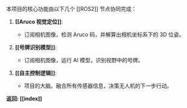 本项目的核心功能由以下几个 [[ROS2]] 节点协同完成：
1. **[[Aruco 视觉定位]]**:
    
    - 订阅相机图像，检测 Aruco 码，并解算出相机坐标系下的 3D 位姿。
        
2. **[[号牌识别模型]]**:
    
    - 订阅相机图像，运行 AI 模型，识别视野中的号牌。
        
3. **[[自主控制逻辑]]**:
    
    - 项目的大脑。融合所有传感器信息，决策无人机的下一步行动。
        

**返回: [[index]]**